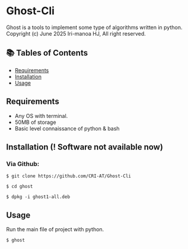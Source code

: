 # Ghost-Cli

Ghost is a tools to implement some type of
algorithms written in python.
Copyright (c) June 2025 Iri-manoa HJ,
All right reserved.

## 📚 Tables of Contents
- [Requirements](#requirements)
- [Installation](#installation)
- [Usage](#usage)

## Requirements
- Any OS with terminal.
- 50MB of storage
- Basic level connaissance of python & bash

## Installation (! Software not available now)

### Via Github:
 
```
$ git clone https://github.com/CRI-AT/Ghost-Cli

$ cd ghost

$ dpkg -i ghost1-all.deb
```

## Usage
Run the main file of project with python.
```
$ ghost
```